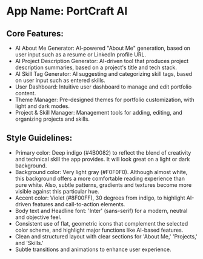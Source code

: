 # **App Name**: PortCraft AI

## Core Features:

- AI About Me Generator: AI-powered "About Me" generation, based on user input such as a resume or LinkedIn profile URL.
- AI Project Description Generator: AI-driven tool that produces project description summaries, based on a project's title and tech stack.
- AI Skill Tag Generator: AI suggesting and categorizing skill tags, based on user input such as entered skills.
- User Dashboard: Intuitive user dashboard to manage and edit portfolio content.
- Theme Manager: Pre-designed themes for portfolio customization, with light and dark modes.
- Project & Skill Manager: Management tools for adding, editing, and organizing projects and skills.

## Style Guidelines:

- Primary color: Deep indigo (#4B0082) to reflect the blend of creativity and technical skill the app provides. It will look great on a light or dark background.
- Background color: Very light gray (#F0F0F0). Although almost white, this background offers a more comfortable reading experience than pure white. Also, subtle patterns, gradients and textures become more visible against this particular hue.
- Accent color: Violet (#8F00FF), 30 degrees from indigo, to highlight AI-driven features and call-to-action elements.
- Body text and Headline font: 'Inter' (sans-serif) for a modern, neutral and objective feel.
- Consistent use of flat, geometric icons that complement the selected color scheme, and highlight major functions like AI-based features.
- Clean and structured layout with clear sections for 'About Me,' 'Projects,' and 'Skills.'
- Subtle transitions and animations to enhance user experience.
